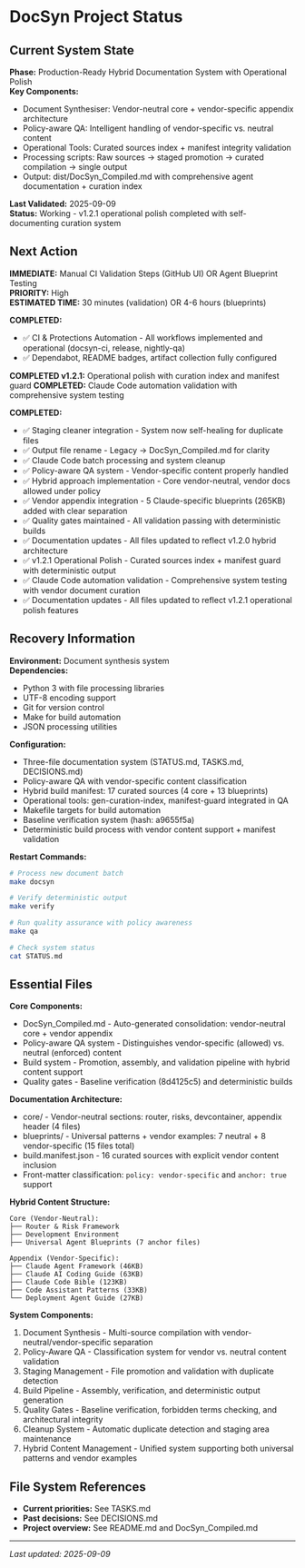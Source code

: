 # DocSyn Project Status

## Current System State
**Phase:** Production-Ready Hybrid Documentation System with Operational Polish  
**Key Components:** 
- Document Synthesiser: Vendor-neutral core + vendor-specific appendix architecture
- Policy-aware QA: Intelligent handling of vendor-specific vs. neutral content
- Operational Tools: Curated sources index + manifest integrity validation
- Processing scripts: Raw sources → staged promotion → curated compilation → single output
- Output: dist/DocSyn_Compiled.md with comprehensive agent documentation + curation index

**Last Validated:** 2025-09-09  
**Status:** Working - v1.2.1 operational polish completed with self-documenting curation system

## Next Action
**IMMEDIATE:** Manual CI Validation Steps (GitHub UI) OR Agent Blueprint Testing  
**PRIORITY:** High  
**ESTIMATED TIME:** 30 minutes (validation) OR 4-6 hours (blueprints)

**COMPLETED:** 
- ✅ CI & Protections Automation - All workflows implemented and operational (docsyn-ci, release, nightly-qa)
- ✅ Dependabot, README badges, artifact collection fully configured

**COMPLETED v1.2.1:** Operational polish with curation index and manifest guard
**COMPLETED:** Claude Code automation validation with comprehensive system testing

**COMPLETED:** 
- ✅ Staging cleaner integration - System now self-healing for duplicate files
- ✅ Output file rename - Legacy → DocSyn_Compiled.md for clarity
- ✅ Claude Code batch processing and system cleanup
- ✅ Policy-aware QA system - Vendor-specific content properly handled
- ✅ Hybrid approach implementation - Core vendor-neutral, vendor docs allowed under policy
- ✅ Vendor appendix integration - 5 Claude-specific blueprints (265KB) added with clear separation
- ✅ Quality gates maintained - All validation passing with deterministic builds
- ✅ Documentation updates - All files updated to reflect v1.2.0 hybrid architecture
- ✅ v1.2.1 Operational Polish - Curated sources index + manifest guard with deterministic output
- ✅ Claude Code automation validation - Comprehensive system testing with vendor document curation
- ✅ Documentation updates - All files updated to reflect v1.2.1 operational polish features

## Recovery Information
**Environment:** Document synthesis system  
**Dependencies:** 
- Python 3 with file processing libraries
- UTF-8 encoding support
- Git for version control
- Make for build automation
- JSON processing utilities

**Configuration:** 
- Three-file documentation system (STATUS.md, TASKS.md, DECISIONS.md)
- Policy-aware QA with vendor-specific content classification
- Hybrid build manifest: 17 curated sources (4 core + 13 blueprints)
- Operational tools: gen-curation-index, manifest-guard integrated in QA
- Makefile targets for build automation
- Baseline verification system (hash: a9655f5a)
- Deterministic build process with vendor content support + manifest validation

**Restart Commands:**
```bash
# Process new document batch
make docsyn

# Verify deterministic output  
make verify

# Run quality assurance with policy awareness
make qa

# Check system status
cat STATUS.md
```

## Essential Files
**Core Components:**
- DocSyn_Compiled.md - Auto-generated consolidation: vendor-neutral core + vendor appendix
- Policy-aware QA system - Distinguishes vendor-specific (allowed) vs. neutral (enforced) content
- Build system - Promotion, assembly, and validation pipeline with hybrid content support
- Quality gates - Baseline verification (8d4125c5) and deterministic builds

**Documentation Architecture:**
- core/ - Vendor-neutral sections: router, risks, devcontainer, appendix header (4 files)
- blueprints/ - Universal patterns + vendor examples: 7 neutral + 8 vendor-specific (15 files total)
- build.manifest.json - 16 curated sources with explicit vendor content inclusion
- Front-matter classification: `policy: vendor-specific` and `anchor: true` support

**Hybrid Content Structure:**
```
Core (Vendor-Neutral):
├── Router & Risk Framework  
├── Development Environment
├── Universal Agent Blueprints (7 anchor files)

Appendix (Vendor-Specific):
├── Claude Agent Framework (46KB)
├── Claude AI Coding Guide (63KB)
├── Claude Code Bible (123KB) 
├── Code Assistant Patterns (33KB)
└── Deployment Agent Guide (27KB)
```

**System Components:**
1. Document Synthesis - Multi-source compilation with vendor-neutral/vendor-specific separation
2. Policy-Aware QA - Classification system for vendor vs. neutral content validation  
3. Staging Management - File promotion and validation with duplicate detection
4. Build Pipeline - Assembly, verification, and deterministic output generation
5. Quality Gates - Baseline verification, forbidden terms checking, and architectural integrity
6. Cleanup System - Automatic duplicate detection and staging area maintenance
7. Hybrid Content Management - Unified system supporting both universal patterns and vendor examples

## File System References
- **Current priorities:** See TASKS.md
- **Past decisions:** See DECISIONS.md  
- **Project overview:** See README.md and DocSyn_Compiled.md

---
*Last updated: 2025-09-09*
